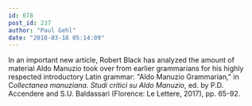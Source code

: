 ```yaml
---
id: 678
post_id: 237
author: "Paul Gehl"
date: "2018-03-18 05:14:09"
---
```

In an important new article, Robert Black has analyzed the amount of material Aldo Manuzio took over from earlier grammarians for his highly respected introductory Latin grammar: "Aldo Manuzio Grammarian," in C<em>ollectanea manuziana. Studi critici su Aldo Manuzio</em>, ed. by P.D. Accendere and S.U. Baldassari (Florence: Le Lettere, 2017), pp. 65-92.
